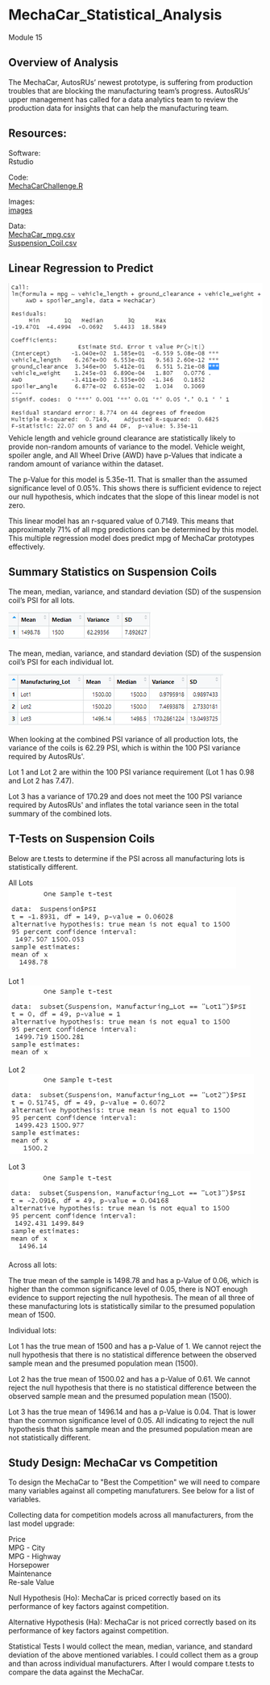 # MechaCar_Statistical_Analysis
Module 15


## Overview of Analysis

The MechaCar, AutosRUs’ newest prototype, is suffering from production troubles that are blocking the manufacturing team’s progress. AutosRUs’ upper management has called for a data analytics team to review the production data for insights that can help the manufacturing team.


## Resources:

Software:<br/> 
Rstudio<br/>
 
Code:<br/> 
[MechaCarChallenge.R](MechaCarChallenge.R)<br/>

Images:<br/>
[images](images/) <br/>

Data:<br/>
[MechaCar_mpg.csv](data/MechaCar_mpg.csv)<br/>
[Suspension_Coil.csv](data/Suspension_Coil.csv)<br/>


## Linear Regression to Predict

![lm_summary.png](images/lm_summary.png)<br/>
Vehicle length and vehicle ground clearance are statistically likely to provide non-random amounts of variance to the model.  Vehicle weight, spoiler angle, and All Wheel Drive (AWD) have p-Values that indicate a random amount of variance within the dataset.

The p-Value for this model is 5.35e-11. That is smaller than the assumed significance level of 0.05%. This shows there is sufficient evidence to reject our null hypothesis, which indcates that the slope of this linear model is not zero.

This linear model has an r-squared value of 0.7149. This means that approximately 71% of all mpg predictions can be determined by this model. This multiple regression model does predict mpg of MechaCar prototypes effectively.


## Summary Statistics on Suspension Coils

The mean, median, variance, and standard deviation (SD) of the suspension coil’s PSI for all lots.

![total_summary.png](images/total_summary.png)<br/>

The mean, median, variance, and standard deviation (SD) of the suspension coil’s PSI for each individual lot.

![lot_summary.png](images/lot_summary.png)<br/>

When looking at the combined PSI variance of all production lots, the variance of the coils is 62.29 PSI, which is within the 100 PSI variance required by AutosRUs'.

Lot 1 and Lot 2 are within the 100 PSI variance requirement (Lot 1 has 0.98 and Lot 2 has 7.47).

Lot 3 has a variance of 170.29 and does not meet the 100 PSI variance required by AutosRUs' and inflates the total variance seen in the total summary of the combined lots.


## T-Tests on Suspension Coils

Below are t.tests to determine if the PSI across all manufacturing lots is statistically different.

All Lots<br/>
![t_test_1.png](images/t_test_1.png)<br/>

Lot 1 <br/>
![t_test_lot1.png](images/t_test_lot1.png)<br/>

Lot 2<br/>
![t_test_lot2.png](images/t_test_lot2.png)<br/>

Lot 3<br/>
![t_test_lot3.png](images/t_test_lot3.png)<br/>


Across all lots: <br/>

The true mean of the sample is 1498.78 and has a p-Value of 0.06, which is higher than the common significance level of 0.05, there is NOT enough evidence to support rejecting the null hypothesis.  The mean of all three of these manufacturing lots is statistically similar to the presumed population mean of 1500.

Individual lots:<br/>

Lot 1 has the true mean of 1500 and has a p-Value of 1.  We cannot reject the null hypothesis that there is no statistical difference between the observed sample mean and the presumed population mean (1500).

Lot 2 has the true mean of 1500.02 and has a p-Value of 0.61.  We cannot reject the null hypothesis that there is no statistical difference between the observed sample mean and the presumed population mean (1500).

Lot 3 has the true mean of 1496.14 and has a  p-Value is 0.04.  That is lower than the common significance level of 0.05. All indicating to reject the null hypothesis that this sample mean and the presumed population mean are not statistically different.


## Study Design: MechaCar vs Competition

To design the MechaCar to "Best the Competition" we will need to compare many variables against all competing manufaturers.  See below for a list of variables. 

Collecting data for competition models across all manufacturers, from the last model upgrade:

Price<br/>
MPG - City<br/>
MPG - Highway<br/>
Horsepower<br/>
Maintenance<br/>
Re-sale Value<br/>

Null Hypothesis (Ho): MechaCar is priced correctly based on its performance of key factors against competition.<br/>

Alternative Hypothesis (Ha): MechaCar is not priced correctly based on its performance of key factors against competition.<br/>

Statistical Tests
I would collect the mean, median, variance, and standard deviation of the above mentioned variables.  I could collect them as a group and than across individual manufacturers.  After I would compare t.tests to compare the data against the MechaCar.